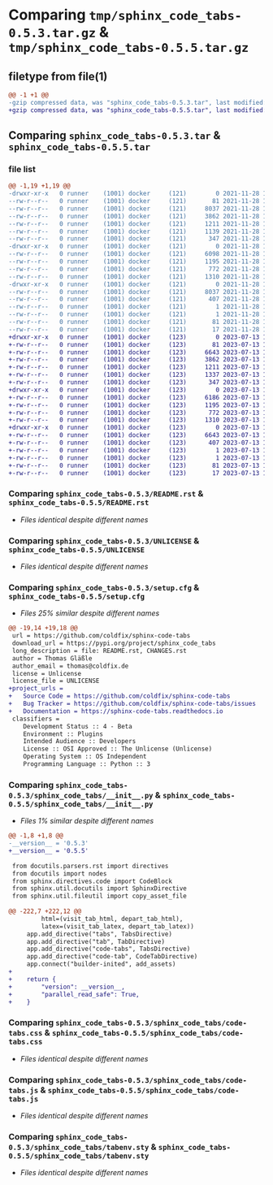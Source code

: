# Comparing `tmp/sphinx_code_tabs-0.5.3.tar.gz` & `tmp/sphinx_code_tabs-0.5.5.tar.gz`

## filetype from file(1)

```diff
@@ -1 +1 @@
-gzip compressed data, was "sphinx_code_tabs-0.5.3.tar", last modified: Sun Nov 28 18:30:34 2021, max compression
+gzip compressed data, was "sphinx_code_tabs-0.5.5.tar", last modified: Thu Jul 13 10:53:21 2023, max compression
```

## Comparing `sphinx_code_tabs-0.5.3.tar` & `sphinx_code_tabs-0.5.5.tar`

### file list

```diff
@@ -1,19 +1,19 @@
-drwxr-xr-x   0 runner    (1001) docker     (121)        0 2021-11-28 18:30:34.259212 sphinx_code_tabs-0.5.3/
--rw-r--r--   0 runner    (1001) docker     (121)       81 2021-11-28 18:30:24.000000 sphinx_code_tabs-0.5.3/MANIFEST.in
--rw-r--r--   0 runner    (1001) docker     (121)     8037 2021-11-28 18:30:34.259212 sphinx_code_tabs-0.5.3/PKG-INFO
--rw-r--r--   0 runner    (1001) docker     (121)     3862 2021-11-28 18:30:24.000000 sphinx_code_tabs-0.5.3/README.rst
--rw-r--r--   0 runner    (1001) docker     (121)     1211 2021-11-28 18:30:24.000000 sphinx_code_tabs-0.5.3/UNLICENSE
--rw-r--r--   0 runner    (1001) docker     (121)     1139 2021-11-28 18:30:34.259212 sphinx_code_tabs-0.5.3/setup.cfg
--rw-r--r--   0 runner    (1001) docker     (121)      347 2021-11-28 18:30:24.000000 sphinx_code_tabs-0.5.3/setup.py
-drwxr-xr-x   0 runner    (1001) docker     (121)        0 2021-11-28 18:30:34.259212 sphinx_code_tabs-0.5.3/sphinx_code_tabs/
--rw-r--r--   0 runner    (1001) docker     (121)     6098 2021-11-28 18:30:24.000000 sphinx_code_tabs-0.5.3/sphinx_code_tabs/__init__.py
--rw-r--r--   0 runner    (1001) docker     (121)     1195 2021-11-28 18:30:24.000000 sphinx_code_tabs-0.5.3/sphinx_code_tabs/code-tabs.css
--rw-r--r--   0 runner    (1001) docker     (121)      772 2021-11-28 18:30:24.000000 sphinx_code_tabs-0.5.3/sphinx_code_tabs/code-tabs.js
--rw-r--r--   0 runner    (1001) docker     (121)     1310 2021-11-28 18:30:24.000000 sphinx_code_tabs-0.5.3/sphinx_code_tabs/tabenv.sty
-drwxr-xr-x   0 runner    (1001) docker     (121)        0 2021-11-28 18:30:34.259212 sphinx_code_tabs-0.5.3/sphinx_code_tabs.egg-info/
--rw-r--r--   0 runner    (1001) docker     (121)     8037 2021-11-28 18:30:34.000000 sphinx_code_tabs-0.5.3/sphinx_code_tabs.egg-info/PKG-INFO
--rw-r--r--   0 runner    (1001) docker     (121)      407 2021-11-28 18:30:34.000000 sphinx_code_tabs-0.5.3/sphinx_code_tabs.egg-info/SOURCES.txt
--rw-r--r--   0 runner    (1001) docker     (121)        1 2021-11-28 18:30:34.000000 sphinx_code_tabs-0.5.3/sphinx_code_tabs.egg-info/dependency_links.txt
--rw-r--r--   0 runner    (1001) docker     (121)        1 2021-11-28 18:30:34.000000 sphinx_code_tabs-0.5.3/sphinx_code_tabs.egg-info/not-zip-safe
--rw-r--r--   0 runner    (1001) docker     (121)       81 2021-11-28 18:30:34.000000 sphinx_code_tabs-0.5.3/sphinx_code_tabs.egg-info/requires.txt
--rw-r--r--   0 runner    (1001) docker     (121)       17 2021-11-28 18:30:34.000000 sphinx_code_tabs-0.5.3/sphinx_code_tabs.egg-info/top_level.txt
+drwxr-xr-x   0 runner    (1001) docker     (123)        0 2023-07-13 10:53:21.276258 sphinx_code_tabs-0.5.5/
+-rw-r--r--   0 runner    (1001) docker     (123)       81 2023-07-13 10:52:54.000000 sphinx_code_tabs-0.5.5/MANIFEST.in
+-rw-r--r--   0 runner    (1001) docker     (123)     6643 2023-07-13 10:53:21.276258 sphinx_code_tabs-0.5.5/PKG-INFO
+-rw-r--r--   0 runner    (1001) docker     (123)     3862 2023-07-13 10:52:54.000000 sphinx_code_tabs-0.5.5/README.rst
+-rw-r--r--   0 runner    (1001) docker     (123)     1211 2023-07-13 10:52:54.000000 sphinx_code_tabs-0.5.5/UNLICENSE
+-rw-r--r--   0 runner    (1001) docker     (123)     1337 2023-07-13 10:53:21.276258 sphinx_code_tabs-0.5.5/setup.cfg
+-rw-r--r--   0 runner    (1001) docker     (123)      347 2023-07-13 10:52:54.000000 sphinx_code_tabs-0.5.5/setup.py
+drwxr-xr-x   0 runner    (1001) docker     (123)        0 2023-07-13 10:53:21.276258 sphinx_code_tabs-0.5.5/sphinx_code_tabs/
+-rw-r--r--   0 runner    (1001) docker     (123)     6186 2023-07-13 10:52:54.000000 sphinx_code_tabs-0.5.5/sphinx_code_tabs/__init__.py
+-rw-r--r--   0 runner    (1001) docker     (123)     1195 2023-07-13 10:52:54.000000 sphinx_code_tabs-0.5.5/sphinx_code_tabs/code-tabs.css
+-rw-r--r--   0 runner    (1001) docker     (123)      772 2023-07-13 10:52:54.000000 sphinx_code_tabs-0.5.5/sphinx_code_tabs/code-tabs.js
+-rw-r--r--   0 runner    (1001) docker     (123)     1310 2023-07-13 10:52:54.000000 sphinx_code_tabs-0.5.5/sphinx_code_tabs/tabenv.sty
+drwxr-xr-x   0 runner    (1001) docker     (123)        0 2023-07-13 10:53:21.276258 sphinx_code_tabs-0.5.5/sphinx_code_tabs.egg-info/
+-rw-r--r--   0 runner    (1001) docker     (123)     6643 2023-07-13 10:53:21.000000 sphinx_code_tabs-0.5.5/sphinx_code_tabs.egg-info/PKG-INFO
+-rw-r--r--   0 runner    (1001) docker     (123)      407 2023-07-13 10:53:21.000000 sphinx_code_tabs-0.5.5/sphinx_code_tabs.egg-info/SOURCES.txt
+-rw-r--r--   0 runner    (1001) docker     (123)        1 2023-07-13 10:53:21.000000 sphinx_code_tabs-0.5.5/sphinx_code_tabs.egg-info/dependency_links.txt
+-rw-r--r--   0 runner    (1001) docker     (123)        1 2023-07-13 10:53:21.000000 sphinx_code_tabs-0.5.5/sphinx_code_tabs.egg-info/not-zip-safe
+-rw-r--r--   0 runner    (1001) docker     (123)       81 2023-07-13 10:53:21.000000 sphinx_code_tabs-0.5.5/sphinx_code_tabs.egg-info/requires.txt
+-rw-r--r--   0 runner    (1001) docker     (123)       17 2023-07-13 10:53:21.000000 sphinx_code_tabs-0.5.5/sphinx_code_tabs.egg-info/top_level.txt
```

### Comparing `sphinx_code_tabs-0.5.3/README.rst` & `sphinx_code_tabs-0.5.5/README.rst`

 * *Files identical despite different names*

### Comparing `sphinx_code_tabs-0.5.3/UNLICENSE` & `sphinx_code_tabs-0.5.5/UNLICENSE`

 * *Files identical despite different names*

### Comparing `sphinx_code_tabs-0.5.3/setup.cfg` & `sphinx_code_tabs-0.5.5/setup.cfg`

 * *Files 25% similar despite different names*

```diff
@@ -19,14 +19,18 @@
 url = https://github.com/coldfix/sphinx-code-tabs
 download_url = https://pypi.org/project/sphinx_code_tabs
 long_description = file: README.rst, CHANGES.rst
 author = Thomas Gläßle
 author_email = thomas@coldfix.de
 license = Unlicense
 license_file = UNLICENSE
+project_urls = 
+	Source Code = https://github.com/coldfix/sphinx-code-tabs
+	Bug Tracker = https://github.com/coldfix/sphinx-code-tabs/issues
+	Documentation = https://sphinx-code-tabs.readthedocs.io
 classifiers = 
 	Development Status :: 4 - Beta
 	Environment :: Plugins
 	Intended Audience :: Developers
 	License :: OSI Approved :: The Unlicense (Unlicense)
 	Operating System :: OS Independent
 	Programming Language :: Python :: 3
```

### Comparing `sphinx_code_tabs-0.5.3/sphinx_code_tabs/__init__.py` & `sphinx_code_tabs-0.5.5/sphinx_code_tabs/__init__.py`

 * *Files 1% similar despite different names*

```diff
@@ -1,8 +1,8 @@
-__version__ = '0.5.3'
+__version__ = '0.5.5'
 
 from docutils.parsers.rst import directives
 from docutils import nodes
 from sphinx.directives.code import CodeBlock
 from sphinx.util.docutils import SphinxDirective
 from sphinx.util.fileutil import copy_asset_file
 
@@ -222,7 +222,12 @@
         html=(visit_tab_html, depart_tab_html),
         latex=(visit_tab_latex, depart_tab_latex))
     app.add_directive("tabs", TabsDirective)
     app.add_directive("tab", TabDirective)
     app.add_directive("code-tabs", TabsDirective)
     app.add_directive("code-tab", CodeTabDirective)
     app.connect("builder-inited", add_assets)
+
+    return {
+        "version": __version__,
+        "parallel_read_safe": True,
+    }
```

### Comparing `sphinx_code_tabs-0.5.3/sphinx_code_tabs/code-tabs.css` & `sphinx_code_tabs-0.5.5/sphinx_code_tabs/code-tabs.css`

 * *Files identical despite different names*

### Comparing `sphinx_code_tabs-0.5.3/sphinx_code_tabs/code-tabs.js` & `sphinx_code_tabs-0.5.5/sphinx_code_tabs/code-tabs.js`

 * *Files identical despite different names*

### Comparing `sphinx_code_tabs-0.5.3/sphinx_code_tabs/tabenv.sty` & `sphinx_code_tabs-0.5.5/sphinx_code_tabs/tabenv.sty`

 * *Files identical despite different names*


